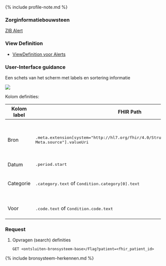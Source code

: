 {% include profile-note.md %}

### Zorginformatiebouwsteen

[ZIB Alert](https://zibs.nl/wiki/Alert-v3.2(2017NL))

### View Definition

* [ViewDefinition voor Alerts](ViewDefinition-Flag.json)

### User-Interface guidance

Een schets van het scherm met labels en sortering informatie
<div style="clear:both;"><img src="UI-Schets-Alerts.png" class="figure-img img-responsive img-rounded center-block"></div>

Kolom definities:
<table class="grid">
  <thead>
    <th>Kolom label</th>
    <th width="25%">FHIR Path</th>
    <th>FHIR Type</th>
    <th>Zib element</th>
    <th>Toelichting of regels</th>
  </thead>
  <tbody>
    <tr>
      <td>Bron</td>
      <td><samp>.meta.extension[system="http://hl7.org/fhir/4.0/StructureDefinition/extension-Meta.source"].valueUri</samp></td>
      <td><code>string</code></td>
      <td><i>nvt</i></td>
      <td>Lookup adhv uri (AGB-Z of OID) <code>&lt;adressering-base&gt;/Organization?identifier=&lt;.meta.tag.code&gt;</code> en gebruik dan <code>Organization.name</code></td>
    </tr>
    <tr>
      <td>Datum</td>
      <td><samp>.period.start</samp></td>
      <td><code>dateTime</code></td>
      <td>BeginDatumTijd</td>
      <td>​</td>
    </tr>
    <tr>
      <td>Categorie</td>
      <td><samp>.category.text</samp> of <samp>Condition.category[0].text</samp></td>
      <td><code>string​</code></td>
      <td>AlertNaam of Conditie::Probleem</td>
      <td>Indien <samp>Condition.category[0].text</samp> null is wordt de <samp>Flag.category.text</samp> getoond</td>
    </tr>
    <tr>
      <td>Voor</td>
      <td><samp>.code.text</samp> of <samp>Condition.code.text</samp></td>
      <td><code>string​</code></td>
      <td>AlertType</td>
      <td>Indien <samp>Condition.code.text</samp> null is wordt de <samp>Flag.code.text</samp> getoond </td>
    </tr>
  </tbody>
</table>

### Request

1. Opvragen (search) definities

    `GET <ontsluiten-bronsysteem-base>/Flag?patient=<fhir_patient_id>`

{% include bronsysteem-herkennen.md %}